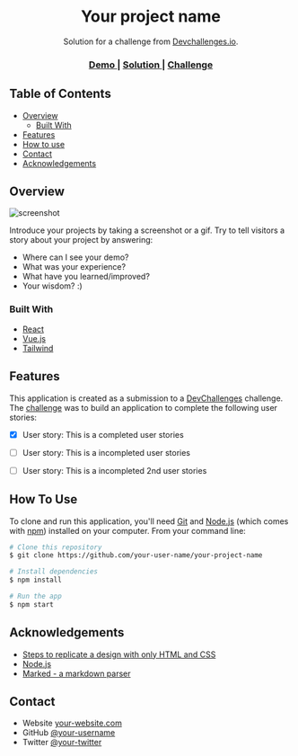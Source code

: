 <h1 align="center">Your project name</h1>

<div align="center">
   Solution for a challenge from  <a href="http://devchallenges.io" target="_blank">Devchallenges.io</a>.
</div>


<div align="center">
  <h3>
    <a href="https://your-demo-link.your-domain">
      Demo
    </a>
    <span> | </span>
    <a href="https://your-url-to-the-solution">
      Solution
    </a>
    <span> | </span>
    <a href="https://your-url-to-the-challenge">
      Challenge
    </a>
  </h3>
</div>


<!-- TABLE OF CONTENTS -->

## Table of Contents


* [Overview](#overview)
  * [Built With](#built-with)
* [Features](#features)
* [How to use](#how-to-use)
* [Contact](#contact)
* [Acknowledgements](#acknowledgements)


<!-- OVERVIEW -->

## Overview

![screenshot](https://user-images.githubusercontent.com/16707738/92399059-5716eb00-f132-11ea-8b14-bcacdc8ec97b.png)

Introduce your projects by taking a screenshot or a gif. Try to tell visitors a story about your project by answering:
- Where can I see your demo?
- What was your experience?
- What have you learned/improved?
- Your wisdom? :) 

### Built With

<!-- This section should list any major frameworks that you built your project using. Here are a few examples.-->

* [React](https://reactjs.org/)
* [Vue.js](https://vuejs.org/)
* [Tailwind](https://tailwindcss.com/)

## Features

This application is created as a submission to a [DevChallenges](https://devchallenges.io/challenges) challenge. The [challenge](https://devchallenges.io/challenges/TtUjDt19eIHxNQ4n5jps) was to build an application to complete the following user stories:

- [x] User story: This is a completed user stories
- [ ] User story: This is a incompleted user stories
- [ ] User story: This is a incompleted 2nd user stories



## How To Use

To clone and run this application, you'll need [Git](https://git-scm.com) and [Node.js](https://nodejs.org/en/download/) (which comes with [npm](http://npmjs.com)) installed on your computer. From your command line:

```bash
# Clone this repository
$ git clone https://github.com/your-user-name/your-project-name

# Install dependencies
$ npm install

# Run the app
$ npm start
```

## Acknowledgements

<!-- This section should list any articles or add-ons/plugins that helps you to complete the project. This is optional but it will help you in the future. For exmpale -->

- [Steps to replicate a design with only HTML and CSS](https://devchallenges-blogs.web.app/how-to-replicate-design/)
- [Node.js](https://nodejs.org/)
- [Marked - a markdown parser](https://github.com/chjj/marked)


## Contact

- Website [your-website.com](https://your-web-site-link)
- GitHub [@your-username](https://github.com/your-usermame) 
- Twitter [@your-twitter](https://twitter.com/your-username)


